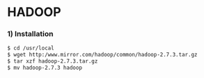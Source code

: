 # HADOOP

### 1) Installation

```sh
$ cd /usr/local
$ wget http:/www.mirror.com/hadoop/common/hadoop-2.7.3.tar.gz
$ tar xzf hadoop-2.7.3.tar.gz
$ mv hadoop-2.7.3 hadoop
```
